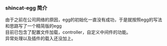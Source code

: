 ### shincat-egg 简介
由于之前在公司网络的原因，egg的初始化一直没有成功，于是就按照egg的写法和思路写了一个精简版的egg  
目前已包含了配置文件加载，controller，自定义中间件的功能。  
异常处理以及插件的载入还没加上。